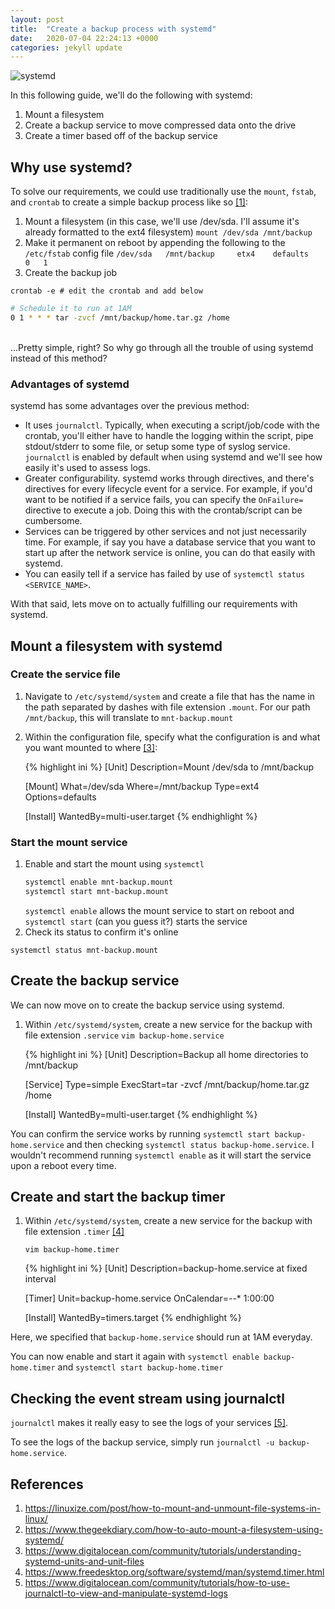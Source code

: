 ```yaml
---
layout: post
title:  "Create a backup process with systemd"
date:   2020-07-04 22:24:13 +0000
categories: jekyll update
---
```


![systemd](https://upload.wikimedia.org/wikipedia/commons/3/35/Systemd_components.svg)

In this following guide, we'll do the following with systemd:

1. Mount a filesystem
2. Create a backup service to move compressed data onto the drive
3. Create a timer based off of the backup service

## Why use systemd?

To solve our requirements, we could use traditionally use the `mount`, `fstab`, and `crontab` to create a simple backup process like so [[1]](#mount-cmd):

1. Mount a filesystem (in this case, we'll use /dev/sda. I'll assume it's already formatted to the ext4 filesystem)
`mount /dev/sda /mnt/backup`
2. Make it permanent on reboot by appending the following to the `/etc/fstab` config file
`/dev/sda   /mnt/backup     etx4    defaults    0   1`
3. Create the backup job

`crontab -e # edit the crontab and add below`
```bash
# Schedule it to run at 1AM
0 1 * * * tar -zvcf /mnt/backup/home.tar.gz /home
```
<br/>
...Pretty simple, right? So why go through all the trouble of using systemd instead of this method?

### Advantages of systemd

systemd has some advantages over the previous method:

- It uses ```journalctl```. Typically, when executing a script/job/code with the crontab, you'll either have to handle the logging within the script, pipe stdout/stderr to some file, or setup some type of syslog service. ```journalctl``` is enabled by default when using systemd and we'll see how easily it's used to assess logs.
- Greater configurability. systemd works through directives, and there's directives for every lifecycle event for a service. For example, if you'd want to be notified if a service fails, you can specify the `OnFailure=` directive to execute a job. Doing this with the crontab/script can be cumbersome.
- Services can be triggered by other services and not just necessarily time. For example, if say you have a database service that you want to start up after the network service is online, you can do that easily with systemd.
- You can easily tell if a service has failed by use of `systemctl status <SERVICE_NAME>`. 

With that said, lets move on to actually fulfilling our requirements with systemd.

## Mount a filesystem with systemd

### Create the service file 

1. Navigate to `/etc/systemd/system` and create a file that has the name in the path separated by dashes with file extension `.mount`. For our path `/mnt/backup`, this will translate to `mnt-backup.mount`
2. Within the configuration file, specify what the configuration is and what you want mounted to where [[3]](#services-systemd):

    {% highlight ini %}
    [Unit]
    Description=Mount /dev/sda to /mnt/backup

    [Mount]
    What=/dev/sda
    Where=/mnt/backup
    Type=ext4
    Options=defaults

    [Install]
    WantedBy=multi-user.target
    {% endhighlight %}

### Start the mount service

1. Enable and start the mount using `systemctl`
    ```bash
    systemctl enable mnt-backup.mount
    systemctl start mnt-backup.mount
    ```
    `systemctl enable` allows the mount service to start on reboot and `systemctl start` (can you guess it?) starts the service
2. Check its status to confirm it's online

`systemctl status mnt-backup.mount`

## Create the backup service

We can now move on to create the backup service using systemd.

1. Within `/etc/systemd/system`, create a new service for the backup with file extension `.service`
    `vim backup-home.service`

    {% highlight ini %}
    [Unit]
    Description=Backup all home directories to /mnt/backup

    [Service]
    Type=simple
    ExecStart=tar -zvcf /mnt/backup/home.tar.gz /home

    [Install]
    WantedBy=multi-user.target
    {% endhighlight %}

You can confirm the service works by running `systemctl start backup-home.service` and then checking `systemctl status backup-home.service`. I wouldn't recommend running `systemctl enable` as it will start the service upon a reboot every time.

## Create and start the backup timer

1. Within `/etc/systemd/system`, create a new service for the backup with file extension `.timer` [[4]](#timers-systemd)
    
    `vim backup-home.timer`

    {% highlight ini %}
    [Unit]
    Description=backup-home.service at fixed interval

    [Timer]
    Unit=backup-home.service
    OnCalendar=*-*-* 1:00:00

    [Install]
    WantedBy=timers.target
    {% endhighlight %}

Here, we specified that `backup-home.service` should run at 1AM everyday.

You can now enable and start it again with `systemctl enable backup-home.timer` and `systemctl start backup-home.timer`

## Checking the event stream using journalctl

`journalctl` makes it really easy to see the logs of your services [[5]](#journalctl-systemd). 

To see the logs of the backup service, simply run `journalctl -u backup-home.service`.

## References

1. <a name="mount-cmd" href="https://linuxize.com/post/how-to-mount-and-unmount-file-systems-in-linux/">https://linuxize.com/post/how-to-mount-and-unmount-file-systems-in-linux/</a>
2. <a name="mount-systemd" href="https://www.thegeekdiary.com/how-to-auto-mount-a-filesystem-using-systemd/">https://www.thegeekdiary.com/how-to-auto-mount-a-filesystem-using-systemd/</a>
3. <a name="services-systemd" href="https://www.digitalocean.com/community/tutorials/understanding-systemd-units-and-unit-files">https://www.digitalocean.com/community/tutorials/understanding-systemd-units-and-unit-files</a>
4. <a name="timers-systemd" href="https://www.freedesktop.org/software/systemd/man/systemd.timer.html">https://www.freedesktop.org/software/systemd/man/systemd.timer.html</a>
5. <a name="journalctl-systemd" href="https://www.digitalocean.com/community/tutorials/how-to-use-journalctl-to-view-and-manipulate-systemd-logs">https://www.digitalocean.com/community/tutorials/how-to-use-journalctl-to-view-and-manipulate-systemd-logs</a>